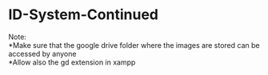 ﻿# ID-System-Continued
Note: <br>
			*Make sure that the google drive folder where the images are stored can be accessed by anyone<br>
			*Allow also the gd extension in xampp<br>
